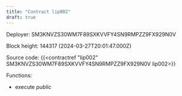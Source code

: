```yaml
---
title: "Contract lip002"
draft: true
---
```

Deployer: SM3KNVZS30WM7F89SXKVVFY4SN9RMPZZ9FX929N0V


 



Block height: 144317 (2024-03-27T20:01:47.000Z)

Source code: {{<contractref "lip002" SM3KNVZS30WM7F89SXKVVFY4SN9RMPZZ9FX929N0V lip002>}}

Functions:

* execute _public_
